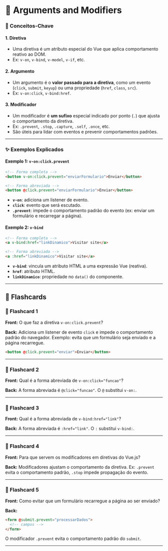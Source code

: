 # 📘 Arguments and Modifiers

### 🧠 Conceitos-Chave

#### 1. **Diretiva**

* Uma diretiva é um atributo especial do Vue que aplica comportamento reativo ao DOM.
* Ex: `v-on`, `v-bind`, `v-model`, `v-if`, etc.

#### 2. **Argumento**

* Um argumento é o **valor passado para a diretiva**, como um evento (`click`, `submit`, `keyup`) ou uma propriedade (`href`, `class`, `src`).
* Ex: `v-on:click`, `v-bind:href`.

#### 3. **Modificador**

* Um modificador é **um sufixo** especial indicado por ponto (`.`) que ajusta o comportamento da diretiva.
* Ex: `.prevent`, `.stop`, `.capture`, `.self`, `.once`, etc.
* São úteis para lidar com eventos e prevenir comportamentos padrões.

---

### ✨ Exemplos Explicados

#### Exemplo 1: `v-on:click.prevent`

```html
<!-- Forma completa -->
<button v-on:click.prevent="enviarFormulario">Enviar</button>

<!-- Forma abreviada -->
<button @click.prevent="enviarFormulario">Enviar</button>
```

* **`v-on`**: adiciona um listener de evento.
* **`click`**: evento que será escutado.
* **`.prevent`**: impede o comportamento padrão do evento (ex: enviar um formulário e recarregar a página).

#### Exemplo 2: `v-bind`

```html
<!-- Forma completa -->
<a v-bind:href="linkDinamico">Visitar site</a>

<!-- Forma abreviada -->
<a :href="linkDinamico">Visitar site</a>
```

* **`v-bind`**: vincula um atributo HTML a uma expressão Vue (reativa).
* **`href`**: atributo HTML.
* **`linkDinamico`**: propriedade no `data()` do componente.

---

## 🧩 Flashcards

### 🔹 Flashcard 1

**Front:**
O que faz a diretiva `v-on:click.prevent`?

**Back:**
Adiciona um listener de evento `click` e impede o comportamento padrão do navegador. Exemplo: evita que um formulário seja enviado e a página recarregue.

```html
<button @click.prevent="enviar">Enviar</button>
```

---

### 🔹 Flashcard 2

**Front:**
Qual é a forma abreviada de `v-on:click="funcao"`?

**Back:**
A forma abreviada é `@click="funcao"`.
O `@` substitui `v-on:`.

---

### 🔹 Flashcard 3

**Front:**
Qual é a forma abreviada de `v-bind:href="link"`?

**Back:**
A forma abreviada é `:href="link"`.
O `:` substitui `v-bind:`.

---

### 🔹 Flashcard 4

**Front:**
Para que servem os modificadores em diretivas do Vue.js?

**Back:**
Modificadores ajustam o comportamento da diretiva.
Ex: `.prevent` evita o comportamento padrão, `.stop` impede propagação do evento.

---

### 🔹 Flashcard 5

**Front:**
Como evitar que um formulário recarregue a página ao ser enviado?

**Back:**

```html
<form @submit.prevent="processarDados">
  <!-- campos -->
</form>
```

O modificador `.prevent` evita o comportamento padrão do `submit`.

---
